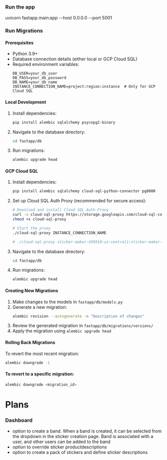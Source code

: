### Run the app
uvicorn fastapp.main:app --host 0.0.0.0 --port 5001

### Run Migrations

#### Prerequisites
- Python 3.9+
- Database connection details (either local or GCP Cloud SQL)
- Required environment variables:
  ```
  DB_USER=your_db_user
  DB_PASS=your_db_password
  DB_NAME=your_db_name
  INSTANCE_CONNECTION_NAME=project:region:instance  # Only for GCP Cloud SQL
  ```

#### Local Development
1. Install dependencies:
   ```bash
   pip install alembic sqlalchemy psycopg2-binary
   ```

2. Navigate to the database directory:
   ```bash
   cd fastapp/db
   ```

3. Run migrations:
   ```bash
   alembic upgrade head
   ```

#### GCP Cloud SQL
1. Install dependencies:
   ```bash
   pip install alembic sqlalchemy cloud-sql-python-connector pg8000
   ```

2. Set up Cloud SQL Auth Proxy (recommended for secure access):
   ```bash
   # Download and install Cloud SQL Auth Proxy
   curl -o cloud-sql-proxy https://storage.googleapis.com/cloud-sql-connectors/cloud-sql-proxy/v2.8.1/cloud-sql-proxy.linux.amd64
   chmod +x cloud-sql-proxy

   # Start the proxy
   ./cloud-sql-proxy INSTANCE_CONNECTION_NAME

   # ./cloud-sql-proxy sticker-maker-439910:us-central1:sticker-maker-db
   ```

3. Navigate to the database directory:
   ```bash
   cd fastapp/db
   ```

4. Run migrations:
   ```bash
   alembic upgrade head
   ```

#### Creating New Migrations
1. Make changes to the models in `fastapp/db/models.py`
2. Generate a new migration:
   ```bash
   alembic revision --autogenerate -m "Description of changes"
   ```
3. Review the generated migration in `fastapp/db/migrations/versions/`
4. Apply the migration using `alembic upgrade head`

#### Rolling Back Migrations
To revert the most recent migration:
```bash
alembic downgrade -1
```


#### To revert to a specific migration:
```bash
alembic downgrade <migration_id>
```

# Plans

### Dashboard
- option to create a band. When a band is created, it can be selected from the dropdown in the sticker creation page. Band is associated with a user, and other users can be added to the band
- option to override sticker productdescriptions
- option to create a pack of stickers and define sticker descriptions